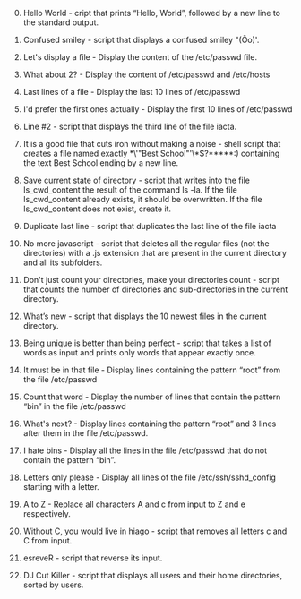 0. Hello World - cript that prints “Hello, World”, followed by a new line to the standard output.
1. Confused smiley  - script that displays a confused smiley "(Ôo)'.
2. Let's display a file  - Display the content of the /etc/passwd file.

3. What about 2?  - Display the content of /etc/passwd and /etc/hosts

4. Last lines of a file  - Display the last 10 lines of /etc/passwd

5. I'd prefer the first ones actually  - Display the first 10 lines of /etc/passwd

6. Line #2  - script that displays the third line of the file iacta.

7. It is a good file that cuts iron without making a noise - shell script that creates a file named exactly \*\\'"Best School"\'\\*$\?\*\*\*\*\*:) containing the text Best School ending by a new line.

8. Save current state of directory - script that writes into the file ls_cwd_content the result of the command ls -la. If the file ls_cwd_content already exists, it should be overwritten. If the file ls_cwd_content does not exist, create it.

9. Duplicate last line -  script that duplicates the last line of the file iacta

10. No more javascript - script that deletes all the regular files (not the directories) with a .js extension that are present in the current directory and all its subfolders.

11. Don't just count your directories, make your directories count  - script that counts the number of directories and sub-directories in the current directory.

12. What’s new  - script that displays the 10 newest files in the current directory.

13. Being unique is better than being perfect  - script that takes a list of words as input and prints only words that appear exactly once.

14. It must be in that file  - Display lines containing the pattern “root” from the file /etc/passwd

15. Count that word - Display the number of lines that contain the pattern “bin” in the file /etc/passwd

16. What's next?  -  Display lines containing the pattern “root” and 3 lines after them in the file /etc/passwd.

17. I hate bins - Display all the lines in the file /etc/passwd that do not contain the pattern “bin”.

18. Letters only please  - Display all lines of the file /etc/ssh/sshd_config starting with a letter.

19. A to Z - Replace all characters A and c from input to Z and e respectively.

20. Without C, you would live in hiago - script that removes all letters c and C from input.

21. esreveR  - script that reverse its input.

22. DJ Cut Killer  - script that displays all users and their home directories, sorted by users.


